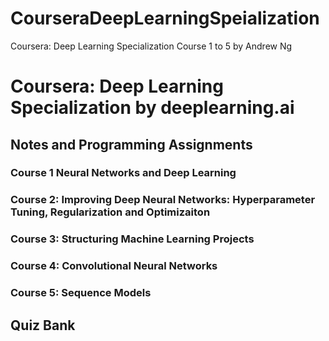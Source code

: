 # CourseraDeepLearningSpeialization
Coursera: Deep Learning Specialization Course 1 to 5 by Andrew Ng 
# Coursera: Deep Learning Specialization by deeplearning.ai

## Notes and Programming Assignments
### Course 1 Neural Networks and Deep Learning
### Course 2: Improving Deep Neural Networks: Hyperparameter Tuning, Regularization and Optimizaiton
### Course 3: Structuring Machine Learning Projects
### Course 4: Convolutional Neural Networks
### Course 5: Sequence Models
## Quiz Bank

